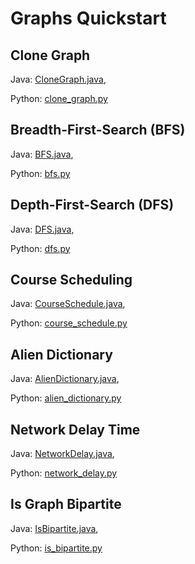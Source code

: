 # Graphs Quickstart

## Clone Graph
Java: [CloneGraph.java](https://github.com/samgh/6-Weeks-to-Interview-Ready/blob/master/quickstart_guides/graphs/java/CloneGraph.java),

Python: [clone_graph.py](https://github.com/samgh/6-Weeks-to-Interview-Ready/blob/master/quickstart_guides/graphs/python/clone_graph.py)

## Breadth-First-Search (BFS)
Java: [BFS.java](https://github.com/samgh/6-Weeks-to-Interview-Ready/blob/master/quickstart_guides/graphs/java/BFS.java),

Python: [bfs.py](https://github.com/samgh/6-Weeks-to-Interview-Ready/blob/master/quickstart_guides/graphs/python/bfs.py)

## Depth-First-Search (DFS)
Java: [DFS.java](https://github.com/samgh/6-Weeks-to-Interview-Ready/blob/master/quickstart_guides/graphs/java/DFS.java),

Python: [dfs.py](https://github.com/samgh/6-Weeks-to-Interview-Ready/blob/master/quickstart_guides/graphs/python/dfs.py)

## Course Scheduling
Java: [CourseSchedule.java](https://github.com/samgh/6-Weeks-to-Interview-Ready/blob/master/quickstart_guides/graphs/java/CourseSchedule.java),

Python: [course_schedule.py](https://github.com/samgh/6-Weeks-to-Interview-Ready/blob/master/quickstart_guides/graphs/python/course_schedule.py)

## Alien Dictionary
Java: [AlienDictionary.java](https://github.com/samgh/6-Weeks-to-Interview-Ready/blob/master/quickstart_guides/graphs/java/AlienDictionary.java),

Python: [alien_dictionary.py](https://github.com/samgh/6-Weeks-to-Interview-Ready/blob/master/quickstart_guides/graphs/python/alien_dictionary.py)

## Network Delay Time
Java: [NetworkDelay.java](https://github.com/samgh/6-Weeks-to-Interview-Ready/blob/master/quickstart_guides/graphs/java/NetworkDelay.java),

Python: [network_delay.py](https://github.com/samgh/6-Weeks-to-Interview-Ready/blob/master/quickstart_guides/graphs/python/network_delay.py)

## Is Graph Bipartite
Java: [IsBipartite.java](https://github.com/samgh/6-Weeks-to-Interview-Ready/blob/master/quickstart_guides/graphs/java/IsBipartite.java),

Python: [is_bipartite.py](https://github.com/samgh/6-Weeks-to-Interview-Ready/blob/master/quickstart_guides/graphs/python/is_bipartite.py)
